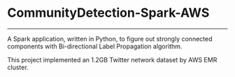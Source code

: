 # CommunityDetection-Spark-AWS

----

A Spark application, written in Python, to figure out strongly connected components with Bi-directional Label Propagation algorithm.

This project implemented an 1.2GB Twitter network dataset by AWS EMR cluster. 
